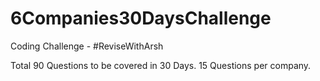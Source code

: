 # 6Companies30DaysChallenge
Coding Challenge - #ReviseWithArsh

Total 90 Questions to be covered in 30 Days.
15 Questions per company.
